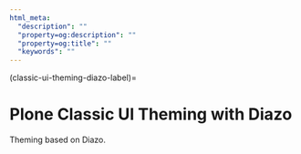 ```yaml
---
html_meta:
  "description": ""
  "property=og:description": ""
  "property=og:title": ""
  "keywords": ""
---
```


(classic-ui-theming-diazo-label)=

# Plone Classic UI Theming with Diazo

Theming based on Diazo.
